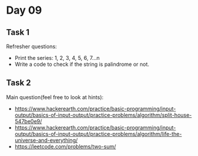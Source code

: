 # Day 09
## Task 1
Refresher questions:
- Print the series: 1, 2, 3, 4, 5, 6, 7...n
- Write a code to check if the string is palindrome or not.

## Task 2
Main question(feel free to look at hints):
- https://www.hackerearth.com/practice/basic-programming/input-output/basics-of-input-output/practice-problems/algorithm/split-house-547be0e9/ 
- https://www.hackerearth.com/practice/basic-programming/input-output/basics-of-input-output/practice-problems/algorithm/life-the-universe-and-everything/ 
- https://leetcode.com/problems/two-sum/ 